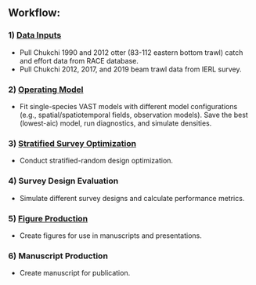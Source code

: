 ## Workflow:

### 1) [Data Inputs](https://github.com/zoyafuso-NOAA/Arctic_GF_OM/tree/main/code/data_processing)

* Pull Chukchi 1990 and 2012 otter (83-112 eastern bottom trawl) catch and effort data from RACE database.
* Pull Chukchi 2012, 2017, and 2019 beam trawl data from IERL survey.

### 2) [Operating Model](https://github.com/zoyafuso-NOAA/Arctic_GF_OM/tree/main/code/VAST_fitting)

* Fit single-species VAST models with different model configurations (e.g., spatial/spatiotemporal fields, observation models). Save the best (lowest-aic) model, run diagnostics, and simulate densities.  

### 3) [Stratified Survey Optimization](https://github.com/zoyafuso-NOAA/Arctic_GF_OM/tree/main/code/survey_optimization)

* Conduct stratified-random design optimization.

### 4) Survey Design Evaluation

* Simulate different survey designs and calculate performance metrics.

### 5) [Figure Production](https://github.com/zoyafuso-NOAA/Arctic_GF_OM/tree/main/code/figures)

* Create figures for use in manuscripts and presentations.

### 6) Manuscript Production

* Create manuscript for publication. 
